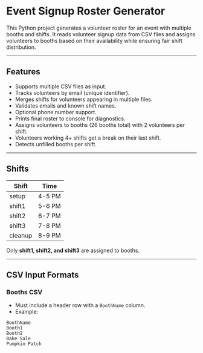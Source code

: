 # Event Signup Roster Generator

This Python project generates a volunteer roster for an event with multiple booths and shifts. It reads volunteer signup data from CSV files and assigns volunteers to booths based on their availability while ensuring fair shift distribution.

---

## Features

- Supports multiple CSV files as input.
- Tracks volunteers by email (unique identifier).
- Merges shifts for volunteers appearing in multiple files.
- Validates emails and known shift names.
- Optional phone number support.
- Prints final roster to console for diagnostics.
- Assigns volunteers to booths (26 booths total) with 2 volunteers per shift.
- Volunteers working 4+ shifts get a break on their last shift.
- Detects unfilled booths per shift.

---

## Shifts

| Shift   | Time  |
|---------|-------|
| setup   | 4-5 PM |
| shift1  | 5-6 PM |
| shift2  | 6-7 PM |
| shift3  | 7-8 PM |
| cleanup | 8-9 PM |

Only **shift1, shift2, and shift3** are assigned to booths.  

---

## CSV Input Formats

### Booths CSV

- Must include a header row with a `BoothName` column.
- Example:

```csv
BoothName
Booth1
Booth2
Bake Sale
Pumpkin Patch